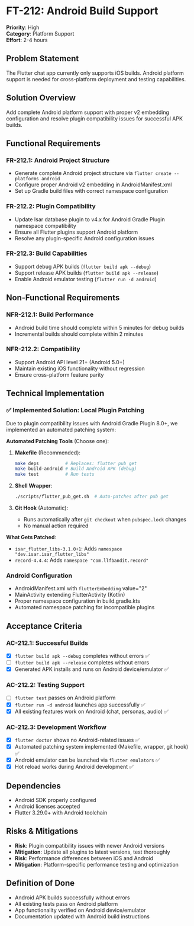 # FT-212: Android Build Support

**Priority**: High  
**Category**: Platform Support  
**Effort**: 2-4 hours  

## Problem Statement
The Flutter chat app currently only supports iOS builds. Android platform support is needed for cross-platform deployment and testing capabilities.

## Solution Overview
Add complete Android platform support with proper v2 embedding configuration and resolve plugin compatibility issues for successful APK builds.

## Functional Requirements

### FR-212.1: Android Project Structure
- Generate complete Android project structure via `flutter create --platforms android`
- Configure proper Android v2 embedding in AndroidManifest.xml
- Set up Gradle build files with correct namespace configuration

### FR-212.2: Plugin Compatibility
- Update Isar database plugin to v4.x for Android Gradle Plugin namespace compatibility
- Ensure all Flutter plugins support Android platform
- Resolve any plugin-specific Android configuration issues

### FR-212.3: Build Capabilities
- Support debug APK builds (`flutter build apk --debug`)
- Support release APK builds (`flutter build apk --release`)
- Enable Android emulator testing (`flutter run -d android`)

## Non-Functional Requirements

### NFR-212.1: Build Performance
- Android build time should complete within 5 minutes for debug builds
- Incremental builds should complete within 2 minutes

### NFR-212.2: Compatibility
- Support Android API level 21+ (Android 5.0+)
- Maintain existing iOS functionality without regression
- Ensure cross-platform feature parity

## Technical Implementation

### ✅ Implemented Solution: Local Plugin Patching

Due to plugin compatibility issues with Android Gradle Plugin 8.0+, we implemented an automated patching system:

**Automated Patching Tools** (Choose one):

1. **Makefile** (Recommended):
   ```bash
   make deps          # Replaces: flutter pub get
   make build-android # Build Android APK (debug)
   make test          # Run tests
   ```

2. **Shell Wrapper**:
   ```bash
   ./scripts/flutter_pub_get.sh  # Auto-patches after pub get
   ```

3. **Git Hook** (Automatic):
   - Runs automatically after `git checkout` when `pubspec.lock` changes
   - No manual action required

**What Gets Patched**:
- `isar_flutter_libs-3.1.0+1`: Adds `namespace "dev.isar.isar_flutter_libs"`
- `record-4.4.4`: Adds `namespace "com.llfbandit.record"`

### Android Configuration
- AndroidManifest.xml with `flutterEmbedding` value="2"
- MainActivity extending FlutterActivity (Kotlin)
- Proper namespace configuration in build.gradle.kts
- Automated namespace patching for incompatible plugins

## Acceptance Criteria

### AC-212.1: Successful Builds
- [x] `flutter build apk --debug` completes without errors ✅
- [ ] `flutter build apk --release` completes without errors
- [x] Generated APK installs and runs on Android device/emulator ✅

### AC-212.2: Testing Support
- [ ] `flutter test` passes on Android platform
- [x] `flutter run -d android` launches app successfully ✅
- [x] All existing features work on Android (chat, personas, audio) ✅

### AC-212.3: Development Workflow
- [x] `flutter doctor` shows no Android-related issues ✅
- [x] Automated patching system implemented (Makefile, wrapper, git hook) ✅
- [x] Android emulator can be launched via `flutter emulators` ✅
- [x] Hot reload works during Android development ✅

## Dependencies
- Android SDK properly configured
- Android licenses accepted
- Flutter 3.29.0+ with Android toolchain

## Risks & Mitigations
- **Risk**: Plugin compatibility issues with newer Android versions
- **Mitigation**: Update all plugins to latest versions, test thoroughly
- **Risk**: Performance differences between iOS and Android
- **Mitigation**: Platform-specific performance testing and optimization

## Definition of Done
- Android APK builds successfully without errors
- All existing tests pass on Android platform
- App functionality verified on Android device/emulator
- Documentation updated with Android build instructions

